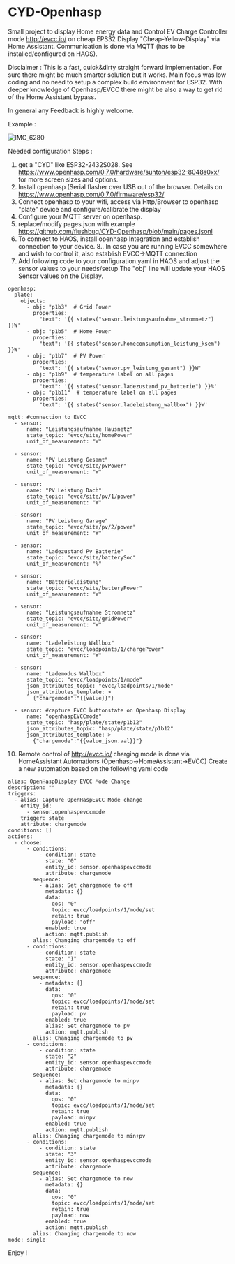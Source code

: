 # CYD-Openhasp

Small project to display Home energy data and Control EV Charge Controller mode http://evcc.io/ on cheap EPS32 Display "Cheap-Yellow-Display" via Home Assistant.
Communication is done via MQTT (has to be installed/configured on HAOS).

Disclaimer : This is a fast, quick&dirty straight forward implementation. For sure there might be much smarter solution but it works.
Main focus was low coding and no need to setup a complex build environment for ESP32.
With deeper knowledge of Openhasp/EVCC there might be also a way to get rid of the Home Assistant bypass.

In general any Feedback is highly welcome.

Example : 

![IMG_6280](https://github.com/user-attachments/assets/fb8e2cf4-05e3-47e7-a053-e1133fd6aaa4)

Needed configuration Steps :

1. get a "CYD" like ESP32-2432S028. See https://www.openhasp.com/0.7.0/hardware/sunton/esp32-8048s0xx/ for more screen sizes and options.
2. Install openhasp (Serial flasher over USB out of the browser. Details on https://www.openhasp.com/0.7.0/firmware/esp32/ 
4. Connect openhasp to your wifi, access via Http/Browser to openhasp "plate" device and configure/calibrate the display
5. Configure your MQTT server on openhasp.
6. replace/modify pages.json with example https://github.com/flushbug/CYD-Openhasp/blob/main/pages.jsonl
7. To connect to HAOS, install openhasp Integration and establish connection to your device.
8.. In case you are running EVCC somewhere and wish to control it, also establish EVCC->MQTT connection
9. Add following code to your configuration.yaml in HAOS and adjust the sensor values to your needs/setup
The "obj" line will update your HAOS Sensor values on the Display.
```
openhasp:
  plate:
    objects:
      - obj: "p1b3"  # Grid Power
        properties:
          "text": '{{ states("sensor.leistungsaufnahme_stromnetz") }}W'
      - obj: "p1b5"  # Home Power
        properties:
          "text": '{{ states("sensor.homeconsumption_leistung_ksem") }}W'
      - obj: "p1b7"  # PV Power
        properties:
          "text": '{{ states("sensor.pv_leistung_gesamt") }}W'
      - obj: "p1b9"  # temperature label on all pages
        properties:
          "text": '{{ states("sensor.ladezustand_pv_batterie") }}%'
      - obj: "p1b11"  # temperature label on all pages
        properties:
          "text": '{{ states("sensor.ladeleistung_wallbox") }}W'

mqtt: #connection to EVCC
  - sensor:
      name: "Leistungsaufnahme Hausnetz"
      state_topic: "evcc/site/homePower"
      unit_of_measurement: "W"
      
  - sensor:
      name: "PV Leistung Gesamt"
      state_topic: "evcc/site/pvPower"
      unit_of_measurement: "W"

  - sensor:
      name: "PV Leistung Dach"
      state_topic: "evcc/site/pv/1/power"
      unit_of_measurement: "W"

  - sensor:
      name: "PV Leistung Garage"
      state_topic: "evcc/site/pv/2/power"
      unit_of_measurement: "W"

  - sensor:
      name: "Ladezustand Pv Batterie"
      state_topic: "evcc/site/batterySoc"
      unit_of_measurement: "%"
      
  - sensor:
      name: "Batterieleistung"
      state_topic: "evcc/site/batteryPower"
      unit_of_measurement: "W"

  - sensor:
      name: "Leistungsaufnahme Stromnetz"
      state_topic: "evcc/site/gridPower"
      unit_of_measurement: "W"
      
  - sensor:
      name: "Ladeleistung Wallbox"
      state_topic: "evcc/loadpoints/1/chargePower"
      unit_of_measurement: "W"

  - sensor:
      name: "Lademodus Wallbox"
      state_topic: "evcc/loadpoints/1/mode"
      json_attributes_topic: "evcc/loadpoints/1/mode"
      json_attributes_template: >
        {"chargemode":"{{value}}"}

  - sensor: #capture EVCC buttonstate on Openhasp Display
      name: "openhaspEVCCmode"
      state_topic: "hasp/plate/state/p1b12"
      json_attributes_topic: "hasp/plate/state/p1b12"
      json_attributes_template: >
        {"chargemode":"{{value_json.val}}"} 
```
10. Remote control of http://evcc.io/ charging mode is done via HomeAssistant Automations (Openhasp->HomeAssistant->EVCC)
Create a new automation based on the following yaml code
```
alias: OpenHaspDisplay EVCC Mode Change
description: ""
triggers:
  - alias: Capture OpenHaspEVCC Mode change
    entity_id:
      - sensor.openhaspevccmode
    trigger: state
    attribute: chargemode
conditions: []
actions:
  - choose:
      - conditions:
          - condition: state
            state: "0"
            entity_id: sensor.openhaspevccmode
            attribute: chargemode
        sequence:
          - alias: Set chargemode to off
            metadata: {}
            data:
              qos: "0"
              topic: evcc/loadpoints/1/mode/set
              retain: true
              payload: "off"
            enabled: true
            action: mqtt.publish
        alias: Changing chargemode to off
      - conditions:
          - condition: state
            state: "1"
            entity_id: sensor.openhaspevccmode
            attribute: chargemode
        sequence:
          - metadata: {}
            data:
              qos: "0"
              topic: evcc/loadpoints/1/mode/set
              retain: true
              payload: pv
            enabled: true
            alias: Set chargemode to pv
            action: mqtt.publish
        alias: Changing chargemode to pv
      - conditions:
          - condition: state
            state: "2"
            entity_id: sensor.openhaspevccmode
            attribute: chargemode
        sequence:
          - alias: Set chargemode to minpv
            metadata: {}
            data:
              qos: "0"
              topic: evcc/loadpoints/1/mode/set
              retain: true
              payload: minpv
            enabled: true
            action: mqtt.publish
        alias: Changing chargemode to min+pv
      - conditions:
          - condition: state
            state: "3"
            entity_id: sensor.openhaspevccmode
            attribute: chargemode
        sequence:
          - alias: Set chargemode to now
            metadata: {}
            data:
              qos: "0"
              topic: evcc/loadpoints/1/mode/set
              retain: true
              payload: now
            enabled: true
            action: mqtt.publish
        alias: Changing chargemode to now
mode: single
```

Enjoy !
